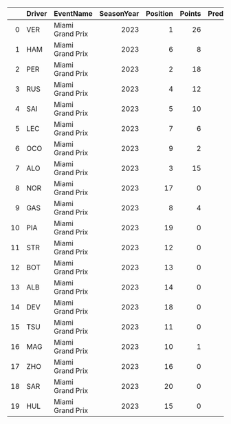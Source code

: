 |    | Driver   | EventName        |   SeasonYear |   Position |   Points |   PredictedPoints |
|---:|:---------|:-----------------|-------------:|-----------:|---------:|------------------:|
|  0 | VER      | Miami Grand Prix |         2023 |          1 |       26 |         19.7201   |
|  1 | HAM      | Miami Grand Prix |         2023 |          6 |        8 |         14.5198   |
|  2 | PER      | Miami Grand Prix |         2023 |          2 |       18 |         14.2632   |
|  3 | RUS      | Miami Grand Prix |         2023 |          4 |       12 |         10.5346   |
|  4 | SAI      | Miami Grand Prix |         2023 |          5 |       10 |          8.70097  |
|  5 | LEC      | Miami Grand Prix |         2023 |          7 |        6 |          7.03548  |
|  6 | OCO      | Miami Grand Prix |         2023 |          9 |        2 |          4.04861  |
|  7 | ALO      | Miami Grand Prix |         2023 |          3 |       15 |          3.80836  |
|  8 | NOR      | Miami Grand Prix |         2023 |         17 |        0 |          3.78402  |
|  9 | GAS      | Miami Grand Prix |         2023 |          8 |        4 |          2.88538  |
| 10 | PIA      | Miami Grand Prix |         2023 |         19 |        0 |          1.57213  |
| 11 | STR      | Miami Grand Prix |         2023 |         12 |        0 |          1.39126  |
| 12 | BOT      | Miami Grand Prix |         2023 |         13 |        0 |          1.07412  |
| 13 | ALB      | Miami Grand Prix |         2023 |         14 |        0 |          0.522662 |
| 14 | DEV      | Miami Grand Prix |         2023 |         18 |        0 |          0.440733 |
| 15 | TSU      | Miami Grand Prix |         2023 |         11 |        0 |          0.324    |
| 16 | MAG      | Miami Grand Prix |         2023 |         10 |        1 |          0.227418 |
| 17 | ZHO      | Miami Grand Prix |         2023 |         16 |        0 |          0.187197 |
| 18 | SAR      | Miami Grand Prix |         2023 |         20 |        0 |          0.163999 |
| 19 | HUL      | Miami Grand Prix |         2023 |         15 |        0 |          0.150652 |